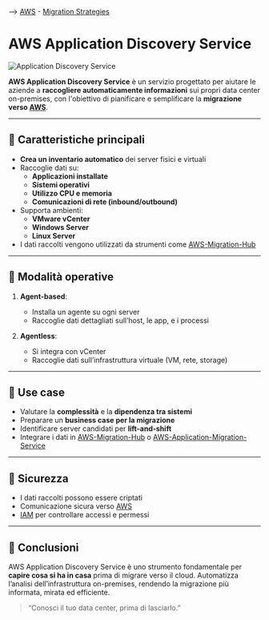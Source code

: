--> [AWS](/00-Intro/AWS.md)  -  [Migration Strategies](/06-Cloud-Adoption-Framework-and-Migration-Strategies/AWS-Migration-Strategies.md)
# AWS Application Discovery Service

![Application Discovery Service](app-disc.png)

**AWS Application Discovery Service** è un servizio progettato per aiutare le aziende a **raccogliere automaticamente informazioni** sui propri data center on-premises, con l'obiettivo di pianificare e semplificare la **migrazione verso [AWS](/00-Intro/AWS.md)**.

---

## 🧩 Caratteristiche principali

- **Crea un inventario automatico** dei server fisici e virtuali
- Raccoglie dati su:
  - **Applicazioni installate**
  - **Sistemi operativi**
  - **Utilizzo CPU e memoria**
  - **Comunicazioni di rete (inbound/outbound)**
- Supporta ambienti:
  - **VMware vCenter**
  - **Windows Server**
  - **Linux Server**
- I dati raccolti vengono utilizzati da strumenti come [AWS-Migration-Hub](/06-Cloud-Adoption-Framework-and-Migration-Strategies/AWS-Migration-Hub.md)

---

## 🔧 Modalità operative

1. **Agent-based**:
   - Installa un agente su ogni server
   - Raccoglie dati dettagliati sull’host, le app, e i processi

2. **Agentless**:
   - Si integra con vCenter
   - Raccoglie dati sull’infrastruttura virtuale (VM, rete, storage)

---

## 🧪 Use case

- Valutare la **complessità** e la **dipendenza tra sistemi**
- Preparare un **business case per la migrazione**
- Identificare server candidati per **lift-and-shift**
- Integrare i dati in [AWS-Migration-Hub](/06-Cloud-Adoption-Framework-and-Migration-Strategies/AWS-Migration-Hub.md) o [AWS-Application-Migration-Service](/06-Cloud-Adoption-Framework-and-Migration-Strategies/AWS-Application-Migration-Service.md)

---

## 🔐 Sicurezza

- I dati raccolti possono essere criptati
- Comunicazione sicura verso [AWS](/00-Intro/AWS.md)
- [IAM](/09-Sicurezza-Compliance-Governance/Sicurezza/AWS-IAM.md) per controllare accessi e permessi

---

## 📌 Conclusioni

AWS Application Discovery Service è uno strumento fondamentale per **capire cosa si ha in casa** prima di migrare verso il cloud. Automatizza l’analisi dell’infrastruttura on-premises, rendendo la migrazione più informata, mirata ed efficiente.

> “Conosci il tuo data center, prima di lasciarlo.”
